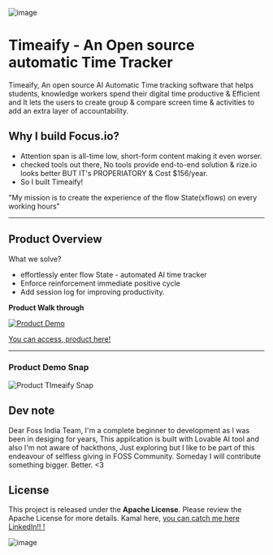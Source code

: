 ![image](https://github.com/user-attachments/assets/8a740951-a513-4346-8908-f04b344073e9)
# Timeaify - An Open source automatic Time Tracker


Timeaify, An open source AI Automatic Time tracking software that helps students, knowledge workers spend their digital time productive & Efficient and It lets the users to create group & compare screen time & activities to add an extra layer of accountability.

## Why I build Focus.io?
- Attention span is all-time low, short-form content making it even worser.
- checked tools out there, No tools provide end-to-end solution & rize.io looks better BUT IT's PROPERIATORY & Cost $156/year. 
- So I built Timeaify!


"My mission is to create the experience of the flow State(xflows) on every working hours"  

---

<h2> Product Overview </h2>

What we solve?
- effortlessly enter flow State - automated AI time tracker 
- Enforce reinforcement immediate positive cycle 
- Add session log for improving productivity.   

**Product Walk through**

[![Product Demo](https://img.youtube.com/vi/JSmzzVhZ2g8/0.jpg)](https://www.youtube.com/watch?v=JSmzzVhZ2g8)


  [You can access, product here! ](https://preview--timeaify.lovable.app/) 
    

---
<h3>Product Demo Snap</h3>
  
![Product TImeaify Snap](https://github.com/user-attachments/assets/4efeda49-f92e-4b86-9c61-76363bfbcfb5)


<h2> Dev note </h2>
Dear Foss India Team,   
I'm a complete beginner to development as I was been in desiging for years, This appilcation is built with Lovable AI tool and also I'm not aware of hackthons, Just exploring but I like to be part of this endeavour of selfless giving in FOSS Community. Someday I will contribute something bigger. Better. <3 


<h2> License </h2>  

This project is released under the **Apache License**. Please review the Apache License for more details. Kamal here, 
[you can catch me here LinkedIn!! ! ](https://www.linkedin.com/in/kamalraaj07/) 

  
![image](https://github.com/user-attachments/assets/00800890-b75c-4970-b0fa-c72e8e574384)

